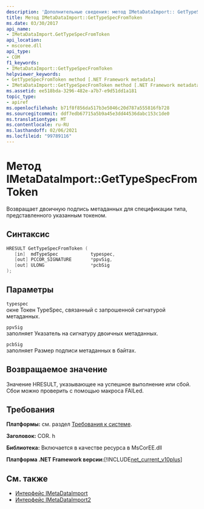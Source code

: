 ```yaml
---
description: 'Дополнительные сведения: метод IMetaDataImport:: GetTypeSpecFromToken'
title: Метод IMetaDataImport::GetTypeSpecFromToken
ms.date: 03/30/2017
api_name:
- IMetaDataImport.GetTypeSpecFromToken
api_location:
- mscoree.dll
api_type:
- COM
f1_keywords:
- IMetaDataImport::GetTypeSpecFromToken
helpviewer_keywords:
- GetTypeSpecFromToken method [.NET Framework metadata]
- IMetaDataImport::GetTypeSpecFromToken method [.NET Framework metadata]
ms.assetid: ee518bda-3296-482e-a7b7-e9d51dd1a181
topic_type:
- apiref
ms.openlocfilehash: b71f8f856da517b3e5046c20d787a555816fb728
ms.sourcegitcommit: ddf7edb67715a5b9a45e3dd44536dabc153c1de0
ms.translationtype: MT
ms.contentlocale: ru-RU
ms.lasthandoff: 02/06/2021
ms.locfileid: "99789116"
---
```

# <a name="imetadataimportgettypespecfromtoken-method"></a>Метод IMetaDataImport::GetTypeSpecFromToken

Возвращает двоичную подпись метаданных для спецификации типа, представленного указанным токеном.  
  
## <a name="syntax"></a>Синтаксис  
  
```cpp  
HRESULT GetTypeSpecFromToken (
   [in]  mdTypeSpec            typespec,
   [out] PCCOR_SIGNATURE       *ppvSig,
   [out] ULONG                 *pcbSig  
);  
```  
  
## <a name="parameters"></a>Параметры  

 `typespec`  
 окне Токен TypeSpec, связанный с запрошенной сигнатурой метаданных.  
  
 `ppvSig`  
 заполняет Указатель на сигнатуру двоичных метаданных.  
  
 `pcbSig`  
 заполняет Размер подписи метаданных в байтах.  
  
## <a name="return-value"></a>Возвращаемое значение  

 Значение HRESULT, указывающее на успешное выполнение или сбой. Сбои можно проверить с помощью макроса FAILed.  
  
## <a name="requirements"></a>Требования  

 **Платформы:** см. раздел [Требования к системе](../../get-started/system-requirements.md).  
  
 **Заголовок:** COR. h  
  
 **Библиотека:** Включается в качестве ресурса в MsCorEE.dll  
  
 **Платформа .NET Framework версии:**[!INCLUDE[net_current_v10plus](../../../../includes/net-current-v10plus-md.md)]  
  
## <a name="see-also"></a>См. также

- [Интерфейс IMetaDataImport](imetadataimport-interface.md)
- [Интерфейс IMetaDataImport2](imetadataimport2-interface.md)
